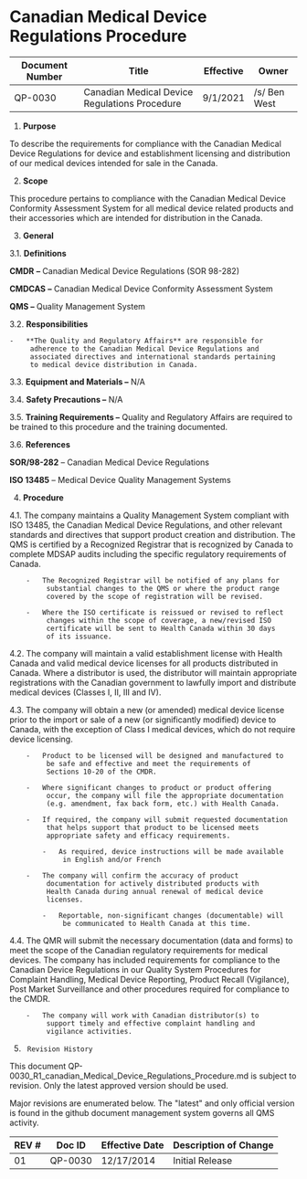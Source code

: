 # Canadian Medical Device Regulations Procedure
Document Number|Title|Effective|Owner
---------------|-------------------------------------|----|-----
QP-0030|Canadian Medical Device Regulations Procedure|9/1/2021|/s/ Ben West

1.  **Purpose**

To describe the requirements for compliance with the Canadian Medical
Device Regulations for device and establishment licensing and
distribution of our medical devices intended for sale in the Canada.

2.  **Scope**

 This procedure pertains to compliance with the Canadian Medical Device
 Conformity Assessment System for all medical device related products
 and their accessories which are intended for distribution in the
 Canada.

3.  **General**

3.1.  **Definitions**

 **CMDR** **–** Canadian Medical Device Regulations (SOR 98-282)

 **CMDCAS** **–** Canadian Medical Device Conformity Assessment System

 **QMS –** Quality Management System

3.2.  **Responsibilities**

    -   **The Quality and Regulatory Affairs** are responsible for
         adherence to the Canadian Medical Device Regulations and
         associated directives and international standards pertaining
         to medical device distribution in Canada.

3.3.  **Equipment and Materials –** N/A

3.4.  **Safety Precautions –** N/A

3.5.  **Training Requirements –** Quality and Regulatory Affairs are
     required to be trained to this procedure and the training
     documented.

3.6.  **References**

 **SOR/98-282** – Canadian Medical Device Regulations

 **ISO 13485** – Medical Device Quality Management Systems

4.  **Procedure**

4.1.  The company maintains a Quality Management System compliant with
         ISO 13485, the Canadian Medical Device Regulations, and other
         relevant standards and directives that support product
         creation and distribution. The QMS is certified by a
         Recognized Registrar that is recognized by Canada to complete
         MDSAP audits including the specific regulatory requirements of
         Canada.

        -   The Recognized Registrar will be notified of any plans for
             substantial changes to the QMS or where the product range
             covered by the scope of registration will be revised.

        -   Where the ISO certificate is reissued or revised to reflect
             changes within the scope of coverage, a new/revised ISO
             certificate will be sent to Health Canada within 30 days
             of its issuance.

4.2.  The company will maintain a valid establishment license with
         Health Canada and valid medical device licenses for all
         products distributed in Canada. Where a distributor is used,
         the distributor will maintain appropriate registrations with
         the Canadian government to lawfully import and distribute
         medical devices (Classes I, II, III and IV).

4.3.  The company will obtain a new (or amended) medical device
         license prior to the import or sale of a new (or significantly
         modified) device to Canada, with the exception of Class I
         medical devices, which do not require device licensing.

        -   Product to be licensed will be designed and manufactured to
             be safe and effective and meet the requirements of
             Sections 10-20 of the CMDR.

        -   Where significant changes to product or product offering
             occur, the company will file the appropriate documentation
             (e.g. amendment, fax back form, etc.) with Health Canada.

        -   If required, the company will submit requested documentation
             that helps support that product to be licensed meets
             appropriate safety and efficacy requirements.

            -   As required, device instructions will be made available
                 in English and/or French

        -   The company will confirm the accuracy of product
             documentation for actively distributed products with
             Health Canada during annual renewal of medical device
             licenses.

            -   Reportable, non-significant changes (documentable) will
                 be communicated to Health Canada at this time.

4.4.  The QMR will submit the necessary documentation (data and forms)
         to meet the scope of the Canadian regulatory requirements for
         medical devices. The company has included requirements for
         compliance to the Canadian Device Regulations in our Quality
         System Procedures for Complaint Handling, Medical Device
         Reporting, Product Recall (Vigilance), Post Market
         Surveillance and other procedures required for compliance to
         the CMDR.

        -   The company will work with Canadian distributor(s) to
             support timely and effective complaint handling and
             vigilance activities.

5.      Revision History

This document  QP-0030_R1_canadian_Medical_Device_Regulations_Procedure.md
is subject to revision. Only the latest approved version should be used.

Major revisions are enumerated below.
The "latest" and only official version is found in the github document management system governs all QMS activity.

REV #|Doc ID|Effective Date|Description of Change
-----|------|--------------|---------------------
01   | QP-0030|12/17/2014|Initial Release
